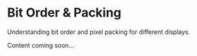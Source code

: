 # Bit Order & Packing

Understanding bit order and pixel packing for different displays.

Content coming soon...